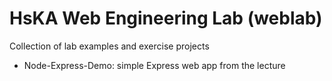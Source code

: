 # HsKA Web Engineering Lab (weblab)
Collection of lab examples and exercise projects
* Node-Express-Demo: simple Express web app from the lecture
